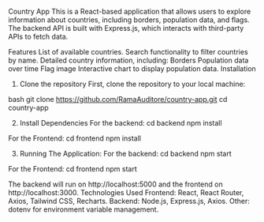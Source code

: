Country App
This is a React-based application that allows users to explore information about countries, including borders, population data, and flags. The backend API is built with Express.js, which interacts with third-party APIs to fetch data.

Features
List of available countries.
Search functionality to filter countries by name.
Detailed country information, including:
Borders
Population data over time
Flag image
Interactive chart to display population data.
Installation
1. Clone the repository
First, clone the repository to your local machine:

bash git clone https://github.com/RamaAuditore/country-app.git cd country-app

2. Install Dependencies
For the backend: cd backend npm install

For the Frontend: cd frontend npm install

3. Running The Application:
For the backend: cd backend npm start

For the Frontend: cd frontend npm start

The backend will run on http://localhost:5000 and the frontend on http://localhost:3000.
Technologies Used
Frontend: React, React Router, Axios, Tailwind CSS, Recharts. Backend: Node.js, Express.js, Axios. Other: dotenv for environment variable management.
